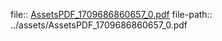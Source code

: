 file:: [AssetsPDF_1709686860657_0.pdf](../assets/AssetsPDF_1709686860657_0.pdf)
file-path:: ../assets/AssetsPDF_1709686860657_0.pdf
